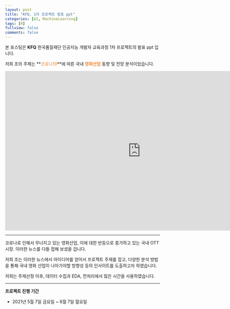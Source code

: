 ```yaml
---
layout: post
title: "KFQ, 1차 프로젝트 발표 ppt"
categories: [AI, MachineLearning]
tags: [R]
fullview: false
comments: false
---
```


본 포스팅은 **KFQ** 한국품질재단 인공지능 개발자 교육과정 1차 프로젝트의 발표 ppt 입니다.

저희 조의 주제는 **<span style="color:#F58224">코로나19</span>**에 따른 국내 **<span style="color:#F58224">영화산업</span>** 동향 및 전망 분석이었습니다.

<iframe src="https://onedrive.live.com/embed?cid=ADFD1CC231D5D8DA&amp;resid=ADFD1CC231D5D8DA%218211&amp;authkey=ALqvmDMHPODEPgM&amp;em=2&amp;wdAr=1.7777777777777777" width="880px" height="518px" frameborder="0">포함된 <a target="_blank" href="https://office.com">Microsoft Office</a> 프레젠테이션, 제공: <a target="_blank" href="https://office.com/webapps">Office</a></iframe>

---

코로나로 인해서 무너지고 있는 영화산업, 이에 대한 반등으로 증가하고 있는 국내 OTT 시장. 이러한 뉴스를 다들 접해 보셨을 겁니다.

저희 조는 이러한 뉴스에서 아이디어를 얻어서 프로젝트 주제를 잡고, 다양한 분석 방법을 통해 국내 영화 산업이 나아가야할 방향성 등의 인사이트를 도출하고자 하였습니다.

저희는 주제선정 이후, 데이터 수집과 EDA, 전처리에서 많은 시간을 사용하였습니다.

---

**프로젝트 진행 기간**
- 2021년 5월 7일 금요일 ~ 6월 7일 월요일